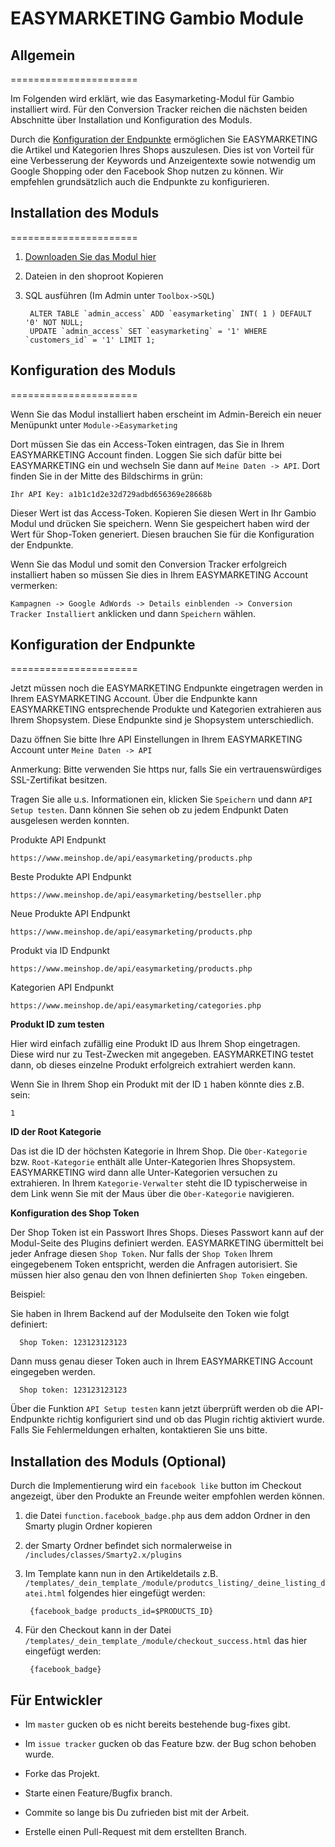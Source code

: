 # EASYMARKETING Gambio Module

## Allgemein
======================

Im Folgenden wird erklärt, wie das Easymarketing-Modul für Gambio installiert wird. Für den Conversion Tracker reichen die nächsten beiden Abschnitte über Installation und Konfiguration des Moduls. 

Durch die [Konfiguration der Endpunkte](#konfiguration-der-endpunkte) ermöglichen Sie EASYMARKETING die Artikel und Kategorien Ihres Shops auszulesen. Dies ist von Vorteil für eine Verbesserung der Keywords und Anzeigentexte sowie notwendig um Google Shopping oder den Facebook Shop nutzen zu können. Wir empfehlen grundsätzlich auch die Endpunkte zu konfigurieren. 


## Installation des Moduls
======================

1. [Downloaden Sie das Modul hier](https://github.com/EASYMARKETING/gambio/archive/master.zip)

2. Dateien in den shoproot Kopieren

3. SQL ausführen (Im Admin unter `Toolbox->SQL`)

		ALTER TABLE `admin_access` ADD `easymarketing` INT( 1 ) DEFAULT '0' NOT NULL;
		UPDATE `admin_access` SET `easymarketing` = '1' WHERE `customers_id` = '1' LIMIT 1;

## Konfiguration des Moduls
======================

Wenn Sie das Modul installiert haben erscheint im Admin-Bereich ein neuer Menüpunkt unter `Module->Easymarketing`

Dort müssen Sie das ein Access-Token eintragen, das Sie in Ihrem EASYMARKETING Account finden. Loggen Sie sich dafür bitte bei EASYMARKETING ein und wechseln Sie dann auf `Meine Daten -> API`. Dort finden Sie in der Mitte des Bildschirms in grün: 

`Ihr API Key: a1b1c1d2e32d729adbd656369e28668b`

Dieser Wert ist das Access-Token. Kopieren Sie diesen Wert in Ihr Gambio Modul und drücken Sie speichern. Wenn Sie gespeichert haben wird der Wert für Shop-Token generiert. Diesen brauchen Sie für die Konfiguration der Endpunkte.

Wenn Sie das Modul und somit den Conversion Tracker erfolgreich installiert haben so müssen Sie dies in Ihrem EASYMARKETING Account vermerken:

`Kampagnen -> Google AdWords -> Details einblenden -> Conversion Tracker Installiert` anklicken und dann `Speichern` wählen. 

## Konfiguration der Endpunkte
======================

Jetzt müssen noch die EASYMARKETING Endpunkte eingetragen werden in Ihrem EASYMARKETING Account. Über die Endpunkte kann EASYMARKETING entsprechende Produkte und Kategorien extrahieren aus Ihrem Shopsystem. Diese Endpunkte sind je Shopsystem unterschiedlich.

Dazu öffnen Sie bitte Ihre API Einstellungen in Ihrem EASYMARKETING Account unter `Meine Daten -> API`

Anmerkung: Bitte verwenden Sie https nur, falls Sie ein vertrauenswürdiges
SSL-Zertifikat besitzen.

Tragen Sie alle u.s. Informationen ein, klicken Sie `Speichern` und dann `API Setup testen`. Dann können Sie sehen ob zu jedem Endpunkt Daten ausgelesen werden konnten.

Produkte API Endpunkt

	https://www.meinshop.de/api/easymarketing/products.php

Beste Produkte API Endpunkt

	https://www.meinshop.de/api/easymarketing/bestseller.php

Neue Produkte API Endpunkt

	https://www.meinshop.de/api/easymarketing/products.php

Produkt via ID Endpunkt

	https://www.meinshop.de/api/easymarketing/products.php

Kategorien API Endpunkt

	https://www.meinshop.de/api/easymarketing/categories.php
	
**Produkt ID zum testen** 

Hier wird einfach zufällig eine Produkt ID aus Ihrem Shop eingetragen. Diese wird nur zu Test-Zwecken mit angegeben. EASYMARKETING testet dann, ob dieses einzelne Produkt erfolgreich extrahiert werden kann.

Wenn Sie in Ihrem Shop ein Produkt mit der ID `1` haben könnte dies z.B. sein:

	1

**ID der Root Kategorie**

Das ist die ID der höchsten Kategorie in Ihrem Shop. Die `Ober-Kategorie` bzw. `Root-Kategorie` enthält alle Unter-Kategorien Ihres Shopsystem. EASYMARKETING wird dann alle Unter-Kategorien versuchen zu extrahieren. In Ihrem `Kategorie-Verwalter` steht die ID typischerweise in dem Link wenn Sie mit der Maus über die `Ober-Kategorie` navigieren.


**Konfiguration des Shop Token**

Der Shop Token ist ein Passwort Ihres Shops. Dieses Passwort kann auf der Modul-Seite des Plugins definiert werden.
EASYMARKETING übermittelt bei jeder Anfrage diesen `Shop Token`. Nur falls der `Shop Token` Ihrem eingegebenem Token entspricht, werden die Anfragen autorisiert. Sie müssen hier also genau den von Ihnen definierten `Shop Token` eingeben.

Beispiel:

Sie haben in Ihrem Backend auf der Modulseite den Token wie folgt definiert:

	  Shop Token: 123123123123
	  
Dann muss genau dieser Token auch in Ihrem EASYMARKETING Account eingegeben werden.


      Shop token: 123123123123
			

Über die Funktion `API Setup testen` kann jetzt überprüft werden ob die API-Endpunkte richtig konfiguriert sind und ob das Plugin richtig aktiviert
wurde. Falls Sie Fehlermeldungen erhalten, kontaktieren Sie uns bitte.

## Installation des Moduls (Optional)

Durch die Implementierung wird ein `facebook like` button im Checkout angezeigt, über den Produkte an Freunde weiter empfohlen werden können.

1. die Datei `function.facebook_badge.php` aus dem addon Ordner in den Smarty plugin Ordner kopieren

2. der Smarty Ordner befindet sich normalerweise in `/includes/classes/Smarty2.x/plugins`

3. Im Template kann nun in den Artikeldetails z.B. `/templates/_dein_template_/module/produtcs_listing/_deine_listing_datei.html` folgendes hier eingefügt werden:

		{facebook_badge products_id=$PRODUCTS_ID}


4. Für den Checkout kann in der Datei `/templates/_dein_template_/module/checkout_success.html` das hier eingefügt werden:

		{facebook_badge}



## Für Entwickler

* Im `master` gucken ob es nicht bereits bestehende bug-fixes gibt.

* Im `issue tracker` gucken ob das Feature bzw. der Bug schon behoben wurde.

* Forke das Projekt.

* Starte einen Feature/Bugfix branch.

* Commite so lange bis Du zufrieden bist mit der Arbeit.

* Erstelle einen Pull-Request mit dem erstellten Branch.
